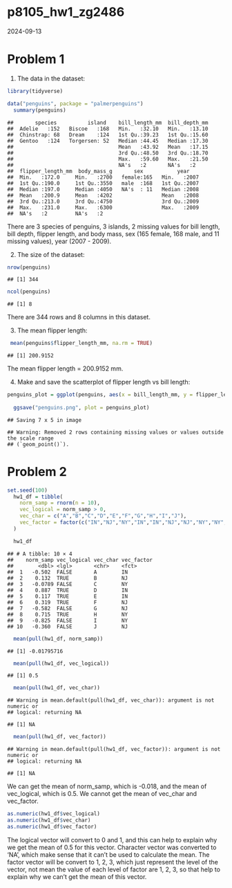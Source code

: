 p8105_hw1_zg2486
================
2024-09-13

# Problem 1

1.  The data in the dataset:

``` r
library(tidyverse)

data("penguins", package = "palmerpenguins") 
  summary(penguins)
```

    ##       species          island    bill_length_mm  bill_depth_mm  
    ##  Adelie   :152   Biscoe   :168   Min.   :32.10   Min.   :13.10  
    ##  Chinstrap: 68   Dream    :124   1st Qu.:39.23   1st Qu.:15.60  
    ##  Gentoo   :124   Torgersen: 52   Median :44.45   Median :17.30  
    ##                                  Mean   :43.92   Mean   :17.15  
    ##                                  3rd Qu.:48.50   3rd Qu.:18.70  
    ##                                  Max.   :59.60   Max.   :21.50  
    ##                                  NA's   :2       NA's   :2      
    ##  flipper_length_mm  body_mass_g       sex           year     
    ##  Min.   :172.0     Min.   :2700   female:165   Min.   :2007  
    ##  1st Qu.:190.0     1st Qu.:3550   male  :168   1st Qu.:2007  
    ##  Median :197.0     Median :4050   NA's  : 11   Median :2008  
    ##  Mean   :200.9     Mean   :4202                Mean   :2008  
    ##  3rd Qu.:213.0     3rd Qu.:4750                3rd Qu.:2009  
    ##  Max.   :231.0     Max.   :6300                Max.   :2009  
    ##  NA's   :2         NA's   :2

There are 3 species of penguins, 3 islands, 2 missing values for bill
length, bill depth, flipper length, and body mass, sex (165 female, 168
male, and 11 missing values), year (2007 - 2009).

2.  The size of the dataset:

``` r
nrow(penguins)
```

    ## [1] 344

``` r
ncol(penguins)
```

    ## [1] 8

There are 344 rows and 8 columns in this dataset.

3.  The mean flipper length:

``` r
 mean(penguins$flipper_length_mm, na.rm = TRUE)
```

    ## [1] 200.9152

The mean flipper length = 200.9152 mm.

4.  Make and save the scatterplot of flipper length vs bill length:

``` r
penguins_plot = ggplot(penguins, aes(x = bill_length_mm, y = flipper_length_mm, colour = species))+ geom_point()
  
  ggsave("penguins.png", plot = penguins_plot) 
```

    ## Saving 7 x 5 in image

    ## Warning: Removed 2 rows containing missing values or values outside the scale range
    ## (`geom_point()`).

# Problem 2

``` r
set.seed(100)
  hw1_df = tibble(
    norm_samp = rnorm(n = 10),
    vec_logical = norm_samp > 0,
    vec_char = c("A","B","C","D","E","F","G","H","I","J"),
    vec_factor = factor(c("IN","NJ","NY","IN","IN","NJ","NJ","NY","NY","NJ"))
  )

  hw1_df
```

    ## # A tibble: 10 × 4
    ##    norm_samp vec_logical vec_char vec_factor
    ##        <dbl> <lgl>       <chr>    <fct>     
    ##  1   -0.502  FALSE       A        IN        
    ##  2    0.132  TRUE        B        NJ        
    ##  3   -0.0789 FALSE       C        NY        
    ##  4    0.887  TRUE        D        IN        
    ##  5    0.117  TRUE        E        IN        
    ##  6    0.319  TRUE        F        NJ        
    ##  7   -0.582  FALSE       G        NJ        
    ##  8    0.715  TRUE        H        NY        
    ##  9   -0.825  FALSE       I        NY        
    ## 10   -0.360  FALSE       J        NJ

``` r
  mean(pull(hw1_df, norm_samp))
```

    ## [1] -0.01795716

``` r
  mean(pull(hw1_df, vec_logical))
```

    ## [1] 0.5

``` r
  mean(pull(hw1_df, vec_char))
```

    ## Warning in mean.default(pull(hw1_df, vec_char)): argument is not numeric or
    ## logical: returning NA

    ## [1] NA

``` r
  mean(pull(hw1_df, vec_factor))
```

    ## Warning in mean.default(pull(hw1_df, vec_factor)): argument is not numeric or
    ## logical: returning NA

    ## [1] NA

We can get the mean of norm_samp, which is -0.018, and the mean of
vec_logical, which is 0.5. We cannot get the mean of vec_char and
vec_factor.

``` r
as.numeric(hw1_df$vec_logical)
as.numeric(hw1_df$vec_char)
as.numeric(hw1_df$vec_factor)
```

The logical vector will convert to 0 and 1, and this can help to explain
why we get the mean of 0.5 for this vector. Character vector was
converted to ‘NA’, which make sense that it can’t be used to calculate
the mean. The factor vector will be convert to 1, 2, 3, which just
represent the level of the vector, not mean the value of each level of
factor are 1, 2, 3, so that help to explain why we can’t get the mean of
this vector.
